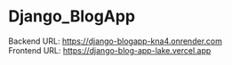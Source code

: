 # Django_BlogApp
Backend URL: https://django-blogapp-kna4.onrender.com<br/>
Frontend URL: https://django-blog-app-lake.vercel.app
